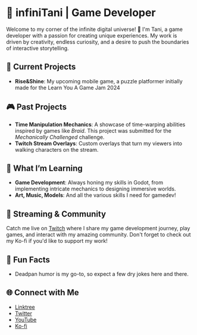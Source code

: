 
# 👾 infiniTani | Game Developer

Welcome to my corner of the infinite digital universe! 🌌 I'm Tani, a game developer with a passion for creating unique experiences. My work is driven by creativity, endless curiosity, and a desire to push the boundaries of interactive storytelling.

## 🚀 Current Projects

- **Rise&Shine**: My upcoming mobile game, a puzzle platformer initially made for the Learn You A Game Jam 2024

## 🎮 Past Projects

- **Time Manipulation Mechanics**: A showcase of time-warping abilities inspired by games like *Braid*. This project was submitted for the *Mechanically Challenged* challenge.
- **Twitch Stream Overlays**: Custom overlays that turn my viewers into walking characters on the stream.

## 🌱 What I’m Learning

- **Game Development**: Always honing my skills in Godot, from implementing intricate mechanics to designing immersive worlds.
- **Art, Music, Models**: And all the various skills I need for gamedev!

## 🎥 Streaming & Community

Catch me live on [Twitch](https://www.twitch.tv/infiniTani_) where I share my game development journey, play games, and interact with my amazing community. Don't forget to check out my Ko-fi if you'd like to support my work!

## 🧠 Fun Facts

- Deadpan humor is my go-to, so expect a few dry jokes here and there.

## 🌐 Connect with Me

- [Linktree](https://linktr.ee/infiniTani)
- [Twitter](https://twitter.com/infiniTani_)
- [YouTube](https://www.youtube.com/infiniTani_)
- [Ko-fi](https://ko-fi.com/infiniTani)
